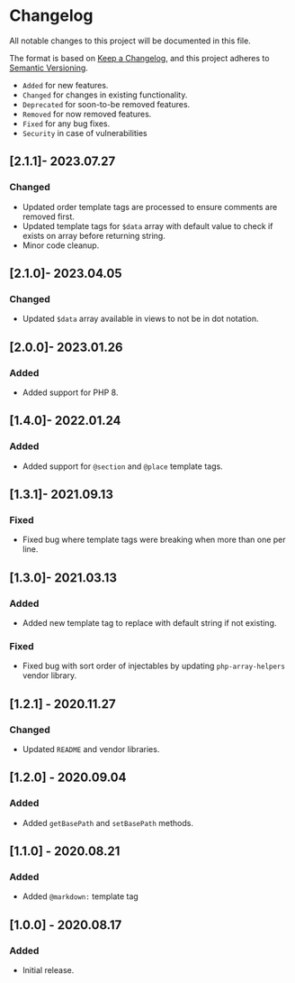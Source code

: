 # Changelog

All notable changes to this project will be documented in this file.

The format is based on [Keep a Changelog](https://keepachangelog.com/en/1.0.0/),
and this project adheres to [Semantic Versioning](https://semver.org/spec/v2.0.0.html).

- `Added` for new features.
- `Changed` for changes in existing functionality.
- `Deprecated` for soon-to-be removed features.
- `Removed` for now removed features.
- `Fixed` for any bug fixes.
- `Security` in case of vulnerabilities

## [2.1.1]- 2023.07.27

### Changed

- Updated order template tags are processed to ensure comments are removed first.
- Updated template tags for `$data` array with default value to check if exists on array before returning string.
- Minor code cleanup.

## [2.1.0]- 2023.04.05

### Changed

- Updated `$data` array available in views to not be in dot notation.

## [2.0.0]- 2023.01.26

### Added

- Added support for PHP 8.

## [1.4.0]- 2022.01.24

### Added

- Added support for `@section` and `@place` template tags.

## [1.3.1]- 2021.09.13

### Fixed

- Fixed bug where template tags were breaking when more than one per line.

## [1.3.0]- 2021.03.13

### Added

- Added new template tag to replace with default string if not existing.

### Fixed

- Fixed bug with sort order of injectables by updating `php-array-helpers` vendor library.

## [1.2.1] - 2020.11.27

### Changed

- Updated `README` and vendor libraries.

## [1.2.0] - 2020.09.04

### Added

- Added `getBasePath` and `setBasePath` methods.

## [1.1.0] - 2020.08.21

### Added

- Added `@markdown:` template tag

## [1.0.0] - 2020.08.17

### Added

- Initial release.